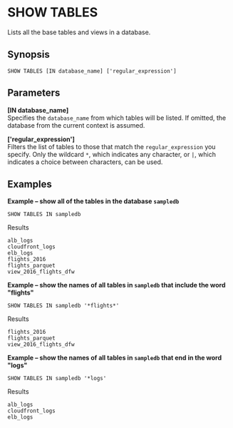 # SHOW TABLES<a name="show-tables"></a>

Lists all the base tables and views in a database\.

## Synopsis<a name="synopsis"></a>

```
SHOW TABLES [IN database_name] ['regular_expression']
```

## Parameters<a name="parameters"></a>

**\[IN database\_name\]**  
Specifies the `database_name` from which tables will be listed\. If omitted, the database from the current context is assumed\.

**\['regular\_expression'\]**  
Filters the list of tables to those that match the `regular_expression` you specify\. Only the wildcard `*`, which indicates any character, or `|`, which indicates a choice between characters, can be used\.

## Examples<a name="examples"></a>

**Example – show all of the tables in the database `sampledb`**  

```
SHOW TABLES IN sampledb
```
Results  

```
alb_logs
cloudfront_logs
elb_logs
flights_2016
flights_parquet
view_2016_flights_dfw
```

**Example – show the names of all tables in `sampledb` that include the word "flights"**  

```
SHOW TABLES IN sampledb '*flights*'
```
Results  

```
flights_2016
flights_parquet
view_2016_flights_dfw
```

**Example – show the names of all tables in `sampledb` that end in the word "logs"**  

```
SHOW TABLES IN sampledb '*logs'
```
Results  

```
alb_logs
cloudfront_logs
elb_logs
```